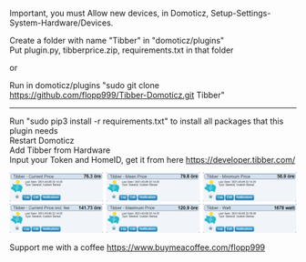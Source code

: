Important, you must Allow new devices, in Domoticz, Setup-Settings-System-Hardware/Devices.

Create a folder with name "Tibber" in "domoticz/plugins"  
Put plugin.py, tibberprice.zip, requirements.txt in that folder  

or

Run in domoticz/plugins "sudo git clone https://github.com/flopp999/Tibber-Domoticz.git Tibber"

-------------------

Run "sudo pip3 install -r requirements.txt" to install all packages that this plugin needs  
Restart Domoticz  
Add Tibber from Hardware  
Input your Token and HomeID, get it from here https://developer.tibber.com/  

![](./tibber.png "Photo")


Support me with a coffee https://www.buymeacoffee.com/flopp999
